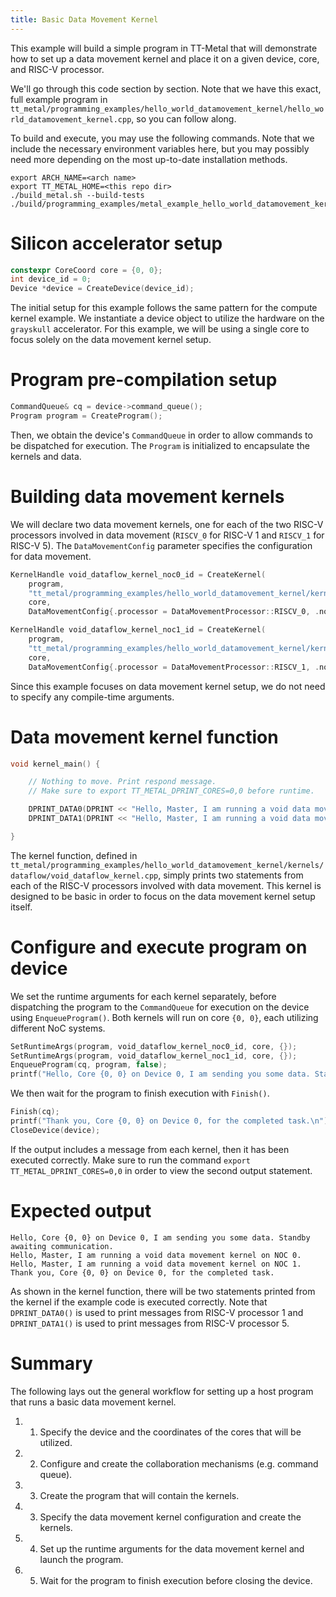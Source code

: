 ```yaml
---
title: Basic Data Movement Kernel
---
```


This example will build a simple program in TT-Metal that will
demonstrate how to set up a data movement kernel and place it on a given
device, core, and RISC-V processor.

We\'ll go through this code section by section. Note that we have this
exact, full example program in
`tt_metal/programming_examples/hello_world_datamovement_kernel/hello_world_datamovement_kernel.cpp`,
so you can follow along.

To build and execute, you may use the following commands. Note that we
include the necessary environment variables here, but you may possibly
need more depending on the most up-to-date installation methods.

    export ARCH_NAME=<arch name>
    export TT_METAL_HOME=<this repo dir>
    ./build_metal.sh --build-tests
    ./build/programming_examples/metal_example_hello_world_datamovement_kernel

# Silicon accelerator setup

``` cpp
constexpr CoreCoord core = {0, 0};
int device_id = 0;
Device *device = CreateDevice(device_id);
```

The initial setup for this example follows the same pattern for the
compute kernel example. We instantiate a device object to utilize the
hardware on the `grayskull` accelerator. For this example, we will be
using a single core to focus solely on the data movement kernel setup.

# Program pre-compilation setup

``` cpp
CommandQueue& cq = device->command_queue();
Program program = CreateProgram();
```

Then, we obtain the device\'s `CommandQueue` in order to allow commands
to be dispatched for execution. The `Program` is initialized to
encapsulate the kernels and data.

# Building data movement kernels

We will declare two data movement kernels, one for each of the two
RISC-V processors involved in data movement (`RISCV_0` for RISC-V 1 and
`RISCV_1` for RISC-V 5). The `DataMovementConfig` parameter specifies
the configuration for data movement.

``` cpp
KernelHandle void_dataflow_kernel_noc0_id = CreateKernel(
    program,
    "tt_metal/programming_examples/hello_world_datamovement_kernel/kernels/dataflow/void_dataflow_kernel.cpp",
    core,
    DataMovementConfig{.processor = DataMovementProcessor::RISCV_0, .noc = NOC::RISCV_0_default});

KernelHandle void_dataflow_kernel_noc1_id = CreateKernel(
    program,
    "tt_metal/programming_examples/hello_world_datamovement_kernel/kernels/dataflow/void_dataflow_kernel.cpp",
    core,
    DataMovementConfig{.processor = DataMovementProcessor::RISCV_1, .noc = NOC::RISCV_1_default});
```

Since this example focuses on data movement kernel setup, we do not need
to specify any compile-time arguments.

# Data movement kernel function

``` cpp
void kernel_main() {

    // Nothing to move. Print respond message.
    // Make sure to export TT_METAL_DPRINT_CORES=0,0 before runtime.

    DPRINT_DATA0(DPRINT << "Hello, Master, I am running a void data movement kernel on NOC 0." << ENDL());
    DPRINT_DATA1(DPRINT << "Hello, Master, I am running a void data movement kernel on NOC 1." << ENDL());

}
```

The kernel function, defined in
`tt_metal/programming_examples/hello_world_datamovement_kernel/kernels/dataflow/void_dataflow_kernel.cpp`,
simply prints two statements from each of the RISC-V processors involved
with data movement. This kernel is designed to be basic in order to
focus on the data movement kernel setup itself.

# Configure and execute program on device

We set the runtime arguments for each kernel separately, before
dispatching the program to the `CommandQueue` for execution on the
device using `EnqueueProgram()`. Both kernels will run on core `{0, 0}`,
each utilizing different NoC systems.

``` cpp
SetRuntimeArgs(program, void_dataflow_kernel_noc0_id, core, {});
SetRuntimeArgs(program, void_dataflow_kernel_noc1_id, core, {});
EnqueueProgram(cq, program, false);
printf("Hello, Core {0, 0} on Device 0, I am sending you some data. Standby awaiting communication.\n");
```

We then wait for the program to finish execution with `Finish()`.

``` cpp
Finish(cq);
printf("Thank you, Core {0, 0} on Device 0, for the completed task.\n");
CloseDevice(device);
```

If the output includes a message from each kernel, then it has been
executed correctly. Make sure to run the command
`export TT_METAL_DPRINT_CORES=0,0` in order to view the second output
statement.

# Expected output

    Hello, Core {0, 0} on Device 0, I am sending you some data. Standby awaiting communication.
    Hello, Master, I am running a void data movement kernel on NOC 0.
    Hello, Master, I am running a void data movement kernel on NOC 1.
    Thank you, Core {0, 0} on Device 0, for the completed task.

As shown in the kernel function, there will be two statements printed
from the kernel if the example code is executed correctly. Note that
`DPRINT_DATA0()` is used to print messages from RISC-V processor 1 and
`DPRINT_DATA1()` is used to print messages from RISC-V processor 5.

# Summary

The following lays out the general workflow for setting up a host
program that runs a basic data movement kernel.

1.  1.  Specify the device and the coordinates of the cores that will be
        utilized.
2.  2.  Configure and create the collaboration mechanisms (e.g. command
        queue).
3.  3.  Create the program that will contain the kernels.
4.  3.  Specify the data movement kernel configuration and create the
        kernels.
5.  4.  Set up the runtime arguments for the data movement kernel and
        launch the program.
6.  5.  Wait for the program to finish execution before closing the
        device.
